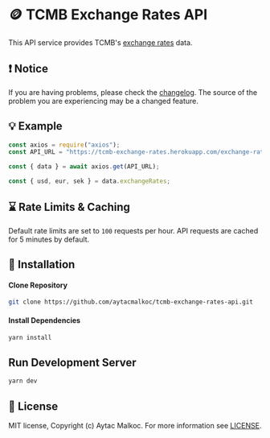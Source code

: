 # 🪙 TCMB Exchange Rates API

This API service provides TCMB's [exchange rates](https://www.tcmb.gov.tr/kurlar/today.xml) data.

## ❗ Notice

If you are having problems, please check the [changelog](https://github.com/aytacmalkoc/tcmb-exchange-rates-api/blob/main/CHANGELOG.md). The source of the problem you are experiencing may be a changed feature.

## 💡 Example

```js
const axios = require("axios");
const API_URL = "https://tcmb-exchange-rates.herokuapp.com/exchange-rates";

const { data } = await axios.get(API_URL);

const { usd, eur, sek } = data.exchangeRates;
```

## ⌛ Rate Limits & Caching

Default rate limits are set to `100` requests per hour. API requests are cached for 5 minutes by default.

## 🔗 Installation

#### Clone Repository

```bash
git clone https://github.com/aytacmalkoc/tcmb-exchange-rates-api.git
```

#### Install Dependencies

```bash
yarn install
```

## Run Development Server

```bash
yarn dev
```

## 💁 License

MIT license, Copyright (c) Aytac Malkoc. For more information see [LICENSE](https://github.com/aytacmalkoc/tcmb-exchange-rates-api/blob/main/LICENSE.md).
